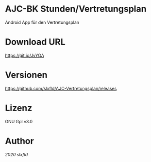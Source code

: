 ﻿# AJC-BK Stunden/Vertretungsplan
Android App für den Vertretungsplan

# Download URL
https://git.io/JvYOA

# Versionen
https://github.com/slxfld/AJC-Vertretungsplan/releases

# Lizenz
GNU Gpl v3.0

# Author
*2020 slxfld*
